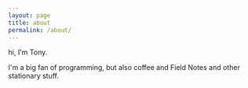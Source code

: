 ```yaml
---
layout: page
title: about
permalink: /about/
---
```


hi, I'm Tony.

I'm a big fan of programming, but also coffee and Field Notes and other stationary stuff. 
